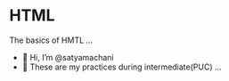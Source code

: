 # HTML
The basics of HMTL ...
- 👋 Hi, I’m @satyamachani
- 👀 These are my practices during intermediate(PUC) ...
